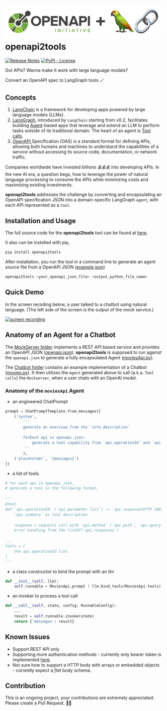 # <img src="./icon.png"/>openapi2tools

[![Release Notes](https://img.shields.io/github/release/langchain-ai/langchain?style=flat-square)](https://github.com/langchain-ai/langchain/releases)
[![PyPI - License](https://img.shields.io/pypi/l/langchain-core?style=flat-square)](https://opensource.org/licenses/MIT)

Got APIs? Wanna make it work with large language models? 

Convert an OpenAPI spec to LangGraph tools 🪄

## Concepts
1. [LangChain](https://python.langchain.com/v0.2/docs/introduction/) is a framework for developing apps powered by large language models (LLMs).
2. [LangGraph](https://langchain-ai.github.io/langgraph/), introduced by 
`LangChain` starting from v0.2, facilitates building [Agent](https://python.langchain.com/v0.2/docs/tutorials/agents/)-based apps that leverage and extend an LLM to perform tasks outside of its traditional domain. The heart of an agent is [Tool calls](https://python.langchain.com/v0.2/docs/how_to/tool_calling/#tool-calls).
3. [OpenAPI ](https://learn.openapis.org/introduction.html) Specification (OAS) is a standard format for defining APIs, allowing both humans and machines to understand the capabilities of a service without accessing its source code, documentation, or network traffic.

Companies worldwide have invested billions 💰💰💰 into developing APIs. In the new AI era, a question begs, how to leverage the power of natural language processing to consume the APIs while minimizing costs and maximizing existing investments.

**openapi2tools** addresses the challenge by converting and encapsulating an OpenAPI specification JSON into a domain-specific LangGraph `agent`, with each API represented as a `tool`.


## Installation and Usage

The full source code for the **openapi2tools** tool can be found at [here](./openapi2tools/tool.py).

It also can be installed with pip,

```bash
pip install openapi2tools
```

After installation, you run the tool in a command line to generate an agent source file from a OpenAPI JSON ([example json](./MockServer/openapi.json))

```bash
openapi2tools <your_openapi_json_file> <output_python_file_name>
```

## Quick Demo
In the screen recoding below, a user talked to a chatbot using natural language. (The left side of the screen is the output of the mock service.)

[![screen recording](https://i9.ytimg.com/vi/75EUUGFNqJY/mqdefault.jpg?sqp=CKy4lrQG-oaymwEmCMACELQB8quKqQMa8AEB-AHOCIAC0AWKAgwIABABGGcgZyhnMA8=&rs=AOn4CLDyHqz2JtODJ8LJwgLHot_5ZMDLgQ)](https://youtu.be/75EUUGFNqJY)


## Anatomy of an Agent for a Chatbot

The [MockServer folder](./MockServer/README.md) implements a REST API based service and provides an OpenAPI JSON ([openapi.json](./MockServer/openapi.json)). **openapi2tools** is supposed to run against the `openapi.json` to generate a fully encapsulated Agent ([moviesApi.py](./Chatbot/moviesApi.py)).

The [Chatbot folder](./Chatbot/README.md) contains an example implementation of a Chatbot ([movies.py](./Chatbot/movies.py)). It then utilizes the `Agent` generated above to call (a.k.a. `Tool calls`) the `Mockserver`, when a user chats with an OpenAI model.

### Anatomy of the `moviesApi` Agent

+ an engineered ChatPrompt
```python
prompt = ChatPromptTemplate.from_messages([
    ('system', 
        '''
        generate an overview from the `info.description`

        forEach api in openapi.json:
            generate a tool capability from `api.operationId` and `api.summary`
        '''
        ),
    ('placeholder', '{messages}')
])
```
+ a list of tools
```python
# for each api in openapi.json, 
# generate a tool in the following format,
    
'''
@tool
def `api.operationId` (`api.parameter list`) -> `api.response(HTTP 200)':
    `api.summary` as tool description

    response = requests call with `api.method` (`api.path`, `api.query`, `api.requestBody`)
    error handling from the listOf(`api.responses`)

...
tools = [
    the api.operationId list
]
'''
```
+ a class constructor to bind the prompt with an llm
```python
def __init__(self, llm):
    self.runnable = MoviesApi.prompt | llm.bind_tools(MoviesApi.tools)

```
+ an invoker to process a tool call
```python
def __call__(self, state, config: RunnableConfig):
    ...
    result = self.runnable.invoke(state)
    return {'messages': result}
```

## Known Issues
+ Support REST API only
+ Supporting more authentication methods - currently only bearer token is implemented [here](https://github.com/taowenwei/openapi2tools/blob/86c8b58deeb645717e61c631db00c5210f5d5e67/Chatbot/moviesApi.py#L15).
+ Not sure how to support a HTTP body with arrays or embedded objects - currently expect a *flat* body schema.

## Contribution
This is an ongoing project, your contributions are extremely appreciated. Please create a Pull Request. 🍻🍻